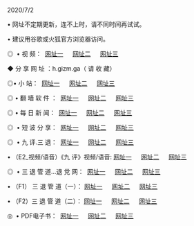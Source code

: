 <p>2020/7/2
<p>• 网址不定期更新，连不上时，请不同时间再试试。
<p>• 建议用谷歌或火狐官方浏览器访问。
<p>◎  • 视 频： 
<a href="http://dcd.shirokuriwaki.com/" target="_blank">网址一</a> 　 
<a href="http://dsd.shirokuriwaki.com/" target="_blank">网址二</a> 　 
<a href="http://dod.shirokuriwaki.com/b.html" target="_blank">网址三</a>
<p>◆ 分 享 网 址 ：h.gizm.ga（ 请 收 藏） </p>

<p>◎•  小 站：  
<a href="http://dcd.shirokuriwaki.com/f.html" target="_blank">网址一</a> 　 
<a href="http://dsd.shirokuriwaki.com/h.html" target="_blank">网址二</a> 　 
<a href="http://dod.shirokuriwaki.com/k/" target="_blank">网址三</a></p><p>

<p>◎  • 翻 墙 软 件 ：  
<a href="http://dcd.shirokuriwaki.com/ff/" target="_blank">网址一</a> 　 
<a href="http://dsd.shirokuriwaki.com/s/read/a1_nd.html" target="_blank">网址二</a> 　 
<a href="http://dod.shirokuriwaki.com/ff/index.html" target="_blank">网址三</a></p>
<p>◎  • 每 日 新 闻：  
<a href="http://dcd.shirokuriwaki.com/day/" target="_blank">网址一</a> 　 
<a href="http://dsd.shirokuriwaki.com/day/" target="_blank">网址二</a> 　 
<a href="http://dod.shirokuriwaki.com/day/index.html" target="_blank">网址三</a></p>
<p>◎   • 短 波 分 享：  
<a href="http://dcd.shirokuriwaki.com/h/" target="_blank">网址一</a> 　 
<a href="http://dsd.shirokuriwaki.com/h/" target="_blank">网址二</a> 　 
<a href="http://dod.shirokuriwaki.com/h/index.html" target="_blank">网址三</a></p>
<p>◎   • 九 评.三 退：  
<a href="http://dcd.shirokuriwaki.com/t/" target="_blank">网址一</a> 　 
<a href="http://dsd.shirokuriwaki.com/v2/index.html" target="_blank">网址二</a> 　 
<a href="http://dod.shirokuriwaki.com/tt/index.html" target="_blank">网址三</a> 　</p>
<p>  • （E2_视频/语音）《九 评》视频/语音: 
<a href="http://dcd.shirokuriwaki.com/7738.html" target="_blank">网址一</a> 　 
<a href="http://dsd.shirokuriwaki.com/7614.html" target="_blank">网址二</a> 　 
<a href="http://dod.shirokuriwaki.com/7633.html" target="_blank">网址三</a></p>
<p>◎   • 三 退 管 道...退 党 网：  
<a href="http://dcd.shirokuriwaki.com/go/td1.html" target="_blank">网址一</a> 　 
<a href="http://dsd.shirokuriwaki.com/go/td2.html" target="_blank">网址二</a> 　 
<a href="http://dod.shirokuriwaki.com/go/td3.html" target="_blank">网址三</a></p>
<p>  • （F1） 三 退 管 道（一）： 
<a href="http://dcd.shirokuriwaki.com/dd/" target="_blank">网址一</a> 　 
<a href="http://dsd.shirokuriwaki.com/s/read/a1_tdx.html" target="_blank">网址二</a> 　 
<a href="http://dod.shirokuriwaki.com/dd/" target="_blank">网址三</a></p>
<p>  • （F2）三 退 管 道（二）： 
<a href="http://dsd.shirokuriwaki.com/d/" target="_blank">网址一</a> 　 
<a href="http://dcd.shirokuriwaki.com/d/index.html" target="_blank">网址二</a> 　 
<a href="http://dod.shirokuriwaki.com/d/" target="_blank">网址三</a></p>
<p>◎   • PDF电子书：  
<a href="http://dcd.shirokuriwaki.com/p/" target="_blank">网址一</a> 　 
<a href="http://dsd.shirokuriwaki.com/p/index.html" target="_blank">网址二</a> 　 
<a href="http://dod.shirokuriwaki.com/p/" target="_blank">网址三</a></p>
